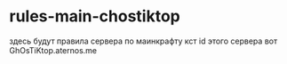 # rules-main-chostiktop
здесь будут правила сервера по маинкрафту кст id этого сервера вот GhOsTiKtop.aternos.me
